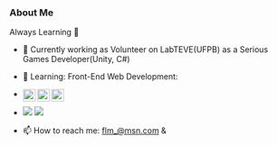 ### About Me

<!--
**fredleal/fredleal** is a ✨ _special_ ✨ repository because its `README.md` (this file) appears on your GitHub profile.-->

Always Learning :blue_book:

- 🔭 Currently working as Volunteer on LabTEVE(UFPB) as a Serious Games Developer(Unity, C#)
- 🌱 Learning: Front-End Web Development:
- <img align="left" width="22px" src="https://cdn.jsdelivr.net/npm/simple-icons@3.13.0/icons/react.svg"></i> <img align="left" width="22px"    src="https://cdn.jsdelivr.net/npm/simple-icons@3.13.0/icons/typescript.svg"></i> <img align="left" width="22px" src="https://cdn.jsdelivr.net/npm/simple-icons@3.13.0/icons/javascript.svg"></i>


- <img src="https://github-readme-stats-eight-theta.vercel.app/api?username=fredleal&show_icons=true&theme=react&include_all_commits=true&count_private=true"/> <img src="https://github-readme-stats-eight-theta.vercel.app/api/top-langs/?username=fredleal&layout=compact&langs_count=8&theme=react"/>

- 📫 How to reach me: flm_@msn.com
&
